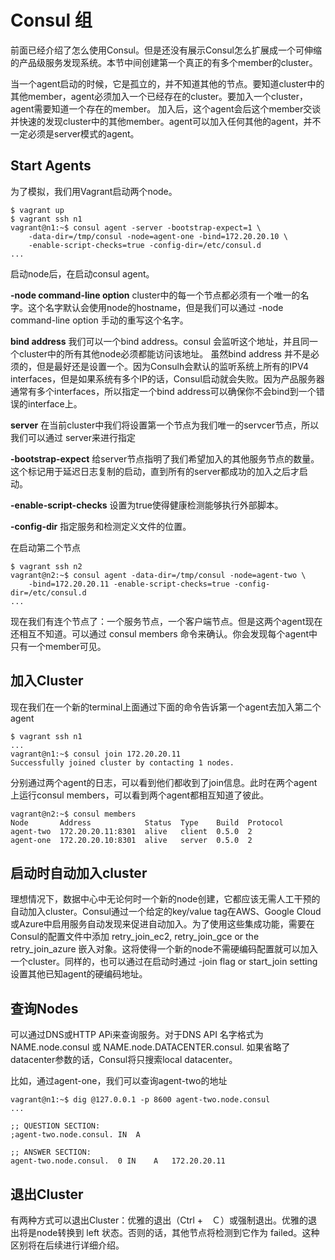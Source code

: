 # Consul 组

前面已经介绍了怎么使用Consul。但是还没有展示Consul怎么扩展成一个可伸缩的产品级服务发现系统。本节中间创建第一个真正的有多个member的cluster。

当一个agent启动的时候，它是孤立的，并不知道其他的节点。要知道cluster中的其他member，agent必须加入一个已经存在的cluster。要加入一个cluster，agent需要知道一个存在的member。
加入后，这个agent会后这个member交谈并快速的发现cluster中的其他member。agent可以加入任何其他的agent，并不一定必须是server模式的agent。


## Start Agents

为了模拟，我们用Vagrant启动两个node。

```` ssh
$ vagrant up
$ vagrant ssh n1
vagrant@n1:~$ consul agent -server -bootstrap-expect=1 \
    -data-dir=/tmp/consul -node=agent-one -bind=172.20.20.10 \
    -enable-script-checks=true -config-dir=/etc/consul.d
...
````

启动node后，在启动consul agent。

**-node command-line option** cluster中的每一个节点都必须有一个唯一的名字。这个名字默认会使用node的hostname，但是我们可以通过 -node command-line option 手动的重写这个名字。

**bind address** 我们可以一个bind address。consul 会监听这个地址，并且同一个cluster中的所有其他node必须都能访问该地址。 虽然bind address 并不是必须的，但是最好还是设置一个。因为Consulh会默认的监听系统上所有的IPV4 interfaces，但是如果系统有多个IP的话，Consul启动就会失败。因为产品服务器通常有多个interfaces，所以指定一个bind address可以确保你不会bind到一个错误的interface上。

**server** 在当前cluster中我们将设置第一个节点为我们唯一的servcer节点，所以我们可以通过 server来进行指定

**-bootstrap-expect** 给server节点指明了我们希望加入的其他服务节点的数量。这个标记用于延迟日志复制的启动，直到所有的server都成功的加入之后才启动。
 
**-enable-script-checks** 设置为true使得健康检测能够执行外部脚本。
  
**-config-dir** 指定服务和检测定义文件的位置。


在启动第二个节点

```` ssh
$ vagrant ssh n2
vagrant@n2:~$ consul agent -data-dir=/tmp/consul -node=agent-two \
    -bind=172.20.20.11 -enable-script-checks=true -config-dir=/etc/consul.d
...
````

现在我们有连个节点了：一个服务节点，一个客户端节点。但是这两个agent现在还相互不知道。可以通过 consul members 命令来确认。你会发现每个agent中只有一个member可见。


## 加入Cluster

现在我们在一个新的terminal上面通过下面的命令告诉第一个agent去加入第二个agent

```` ssh
$ vagrant ssh n1
...
vagrant@n1:~$ consul join 172.20.20.11
Successfully joined cluster by contacting 1 nodes.
````

分别通过两个agent的日志，可以看到他们都收到了join信息。此时在两个agent上运行consul members，可以看到两个agent都相互知道了彼此。

```` ssh
vagrant@n2:~$ consul members
Node       Address            Status  Type    Build  Protocol
agent-two  172.20.20.11:8301  alive   client  0.5.0  2
agent-one  172.20.20.10:8301  alive   server  0.5.0  2
````

## 启动时自动加入cluster

理想情况下，数据中心中无论何时一个新的node创建，它都应该无需人工干预的自动加入cluster。Consul通过一个给定的key/value tag在AWS、Google Cloud或Azure中启用服务自动发现来促进自动加入。为了使用这些集成功能，需要在Consul的配置文件中添加 retry_join_ec2, retry_join_gce or the retry_join_azure 嵌入对象。这将使得一个新的node不需硬编码配置就可以加入一个cluster。同样的，也可以通过在启动时通过 -join flag or start_join setting 设置其他已知agent的硬编码地址。

## 查询Nodes

可以通过DNS或HTTP APi来查询服务。对于DNS API 名字格式为 NAME.node.consul 或 NAME.node.DATACENTER.consul. 如果省略了datacenter参数的话，Consul将只搜索local datacenter。

比如，通过agent-one，我们可以查询agent-two的地址

```` ssh
vagrant@n1:~$ dig @127.0.0.1 -p 8600 agent-two.node.consul
...

;; QUESTION SECTION:
;agent-two.node.consul. IN  A

;; ANSWER SECTION:
agent-two.node.consul.  0 IN    A   172.20.20.11
````

## 退出Cluster

有两种方式可以退出Cluster：优雅的退出（Ctrl +　Ｃ）或强制退出。优雅的退出将是node转换到 left 状态。否则的话，其他节点将检测到它作为 failed。这种区别将在后续进行详细介绍。

















